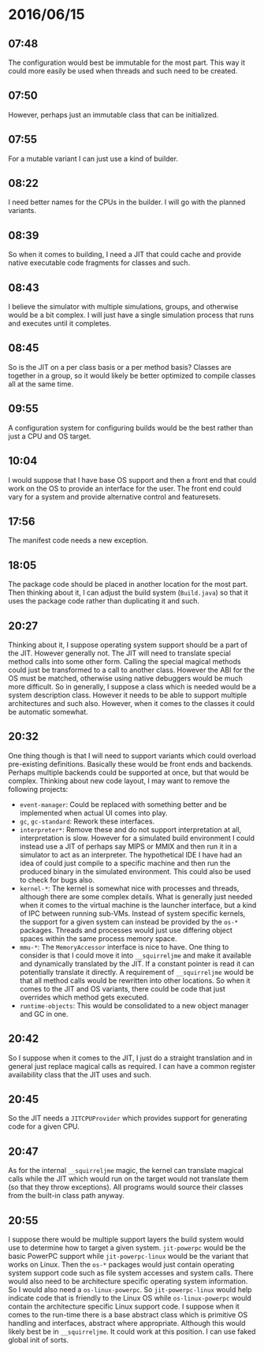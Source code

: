 # 2016/06/15

## 07:48

The configuration would best be immutable for the most part. This way it could
more easily be used when threads and such need to be created.

## 07:50

However, perhaps just an immutable class that can be initialized.

## 07:55

For a mutable variant I can just use a kind of builder.

## 08:22

I need better names for the CPUs in the builder. I will go with the planned
variants.

## 08:39

So when it comes to building, I need a JIT that could cache and provide native
executable code fragments for classes and such.

## 08:43

I believe the simulator with multiple simulations, groups, and otherwise would
be a bit complex. I will just have a single simulation process that runs and
executes until it completes.

## 08:45

So is the JIT on a per class basis or a per method basis? Classes are together
in a group, so it would likely be better optimized to compile classes all at
the same time.

## 09:55

A configuration system for configuring builds would be the best rather than
just a CPU and OS target.

## 10:04

I would suppose that I have base OS support and then a front end that could
work on the OS to provide an interface for the user. The front end could vary
for a system and provide alternative control and featuresets.

## 17:56

The manifest code needs a new exception.

## 18:05

The package code should be placed in another location for the most part. Then
thinking about it, I can adjust the build system (`Build.java`) so that it
uses the package code rather than duplicating it and such.

## 20:27

Thinking about it, I suppose operating system support should be a part of the
JIT. However generally not. The JIT will need to translate special method
calls into some other form. Calling the special magical methods could just be
transformed to a call to another class. However the ABI for the OS must be
matched, otherwise using native debuggers would be much more difficult. So in
generally, I suppose a class which is needed would be a system description
class. However it needs to be able to support multiple architectures and such
also. However, when it comes to the classes it could be automatic somewhat.

## 20:32

One thing though is that I will need to support variants which could overload
pre-existing definitions. Basically these would be front ends and backends.
Perhaps multiple backends could be supported at once, but that would be
complex. Thinking about new code layout, I may want to remove the following
projects:

 * `event-manager`: Could be replaced with something better and be implemented
   when actual UI comes into play.
 * `gc`, `gc-standard`: Rework these interfaces.
 * `interpreter*`: Remove these and do not support interpretation at all,
   interpretation is slow. However for a simulated build environment I could
   instead use a JIT of perhaps say MIPS or MMIX and then run it in a simulator
   to act as an interpreter. The hypothetical IDE I have had an idea of could
   just compile to a specific machine and then run the produced binary in the
   simulated environment. This could also be used to check for bugs also.
 * `kernel-*`: The kernel is somewhat nice with processes and threads, although
   there are some complex details. What is generally just needed when it comes
   to the virtual machine is the launcher interface, but a kind of IPC between
   running sub-VMs. Instead of system specific kernels, the support for a given
   system can instead be provided by the `os-*` packages. Threads and
   processes would just use differing object spaces within the same process
   memory space.
 * `mmu-*`: The `MemoryAccessor` interface is nice to have. One thing to
   consider is that I could move it into `__squirreljme` and make it available
   and dynamically translated by the JIT. If a constant pointer is read it can
   potentially translate it directly. A requirement of `__squirreljme` would
   be that all method calls would be rewritten into other locations. So when
   it comes to the JIT and OS variants, there could be code that just overrides
   which method gets executed.
 * `runtime-objects`: This would be consolidated to a new object manager and GC
   in one.

## 20:42

So I suppose when it comes to the JIT, I just do a straight translation and in
general just replace magical calls as required. I can have a common register
availability class that the JIT uses and such.

## 20:45

So the JIT needs a `JITCPUProvider` which provides support for generating code
for a given CPU.

## 20:47

As for the internal `__squirreljme` magic, the kernel can translate magical
calls while the JIT which would run on the target would not translate them (so
that they throw exceptions). All programs would source their classes from the
built-in class path anyway.

## 20:55

I suppose there would be multiple support layers the build system would use to
determine how to target a given system. `jit-powerpc` would be the basic
PowerPC support while `jit-powerpc-linux` would be the variant that works on
Linux. Then the `os-*` packages would just contain operating system support
code such as file system accesses and system calls. There would also need to
be architecture specific operating system information. So I would also need a
`os-linux-powerpc`. So `jit-powerpc-linux` would help indicate code that is
friendly to the Linux OS while `os-linux-powerpc` would contain the
architecture specific Linux support code. I suppose when it comes to the
run-time there is a base abstract class which is primitive OS handling and
interfaces, abstract where appropriate. Although this would likely best be in
`__squirreljme`. It could work at this position. I can use faked global init
of sorts.

